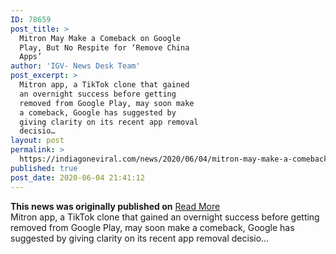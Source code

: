 ```yaml
---
ID: 78659
post_title: >
  Mitron May Make a Comeback on Google
  Play, But No Respite for ‘Remove China
  Apps’
author: 'IGV- News Desk Team'
post_excerpt: >
  Mitron app, a TikTok clone that gained
  an overnight success before getting
  removed from Google Play, may soon make
  a comeback, Google has suggested by
  giving clarity on its recent app removal
  decisio…
layout: post
permalink: >
  https://indiagoneviral.com/news/2020/06/04/mitron-may-make-a-comeback-on-google-play-but-no-respite-for-remove-china-apps/78659/india-gone-viral/
published: true
post_date: 2020-06-04 21:41:12
---
```

<b>This news was originally published on</b> <a href="https://gadgets.ndtv.com/apps/news/mitron-remove-china-apps-google-play-removal-update-india-2240715" class="button purchase" rel="nofollow noopener noreferrer" target="_blank">Read More</a> <br/>Mitron app, a TikTok clone that gained an overnight success before getting removed from Google Play, may soon make a comeback, Google has suggested by giving clarity on its recent app removal decisio…